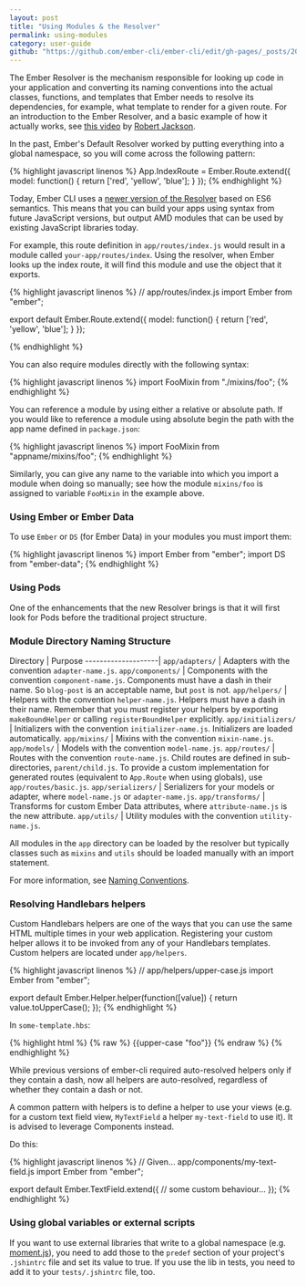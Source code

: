 ```yaml
---
layout: post
title: "Using Modules & the Resolver"
permalink: using-modules
category: user-guide
github: "https://github.com/ember-cli/ember-cli/edit/gh-pages/_posts/2014-04-02-using-modules-and-the-resolver.md"
---
```


The Ember Resolver is the mechanism responsible for looking up code in your
application and converting its naming conventions into the actual classes,
functions, and templates that Ember needs to resolve its dependencies, for example, what template to render for a given route. For an introduction to the Ember Resolver, and a basic example of how it actually works, see [this video](https://www.youtube.com/watch?v=OY0PzrltMYc#t=51) by [Robert Jackson](https://www.twitter.com/@rwjblue).

In the past, Ember's Default Resolver worked by putting everything into a global namespace, so you will come across the following pattern:

{% highlight javascript linenos %}
App.IndexRoute = Ember.Route.extend({
  model: function() {
    return ['red', 'yellow', 'blue'];
  }
});
{% endhighlight %}

Today, Ember CLI uses a [newer version of the
Resolver](https://github.com/stefanpenner/ember-resolver) based on ES6
semantics. This means that you can build your apps using syntax from future
JavaScript versions, but output AMD modules that can be used by existing
JavaScript libraries today.

For example, this route definition in `app/routes/index.js` would result in a
module called `your-app/routes/index`. Using the resolver, when Ember looks up
the index route, it will find this module and use the object that it exports.

{% highlight javascript linenos %}
// app/routes/index.js
import Ember from "ember";

export default Ember.Route.extend({
  model: function() {
    return ['red', 'yellow', 'blue'];
  }
});

{% endhighlight %}

You can also require modules directly with the following syntax:

{% highlight javascript linenos %}
import FooMixin from "./mixins/foo";
{% endhighlight %}

You can reference a module by using either a relative or absolute path.
If you would like to reference a module using absolute begin
the path with the app name defined in `package.json`:

{% highlight javascript linenos %}
import FooMixin from "appname/mixins/foo";
{% endhighlight %}


Similarly, you can give any name to the variable into which you import a module
when doing so manually; see how the module `mixins/foo` is assigned to variable
`FooMixin` in the example above.


### Using Ember or Ember Data

To use `Ember` or `DS` (for Ember Data) in your modules you must import them:

{% highlight javascript linenos %}
import Ember from "ember";
import DS from "ember-data";
{% endhighlight %}


### Using Pods

One of the enhancements that the new Resolver brings is that it will first look for Pods before the traditional project structure.


### Module Directory Naming Structure

Directory           | Purpose
--------------------|
`app/adapters/`     | Adapters with the convention `adapter-name.js`.
`app/components/`   | Components with the convention `component-name.js`. Components must have a dash in their name. So `blog-post` is an acceptable name, but `post` is not.
`app/helpers/`      | Helpers with the convention `helper-name.js`. Helpers must have a dash in their name. Remember that you must register your helpers by exporting `makeBoundHelper` or calling `registerBoundHelper` explicitly.
`app/initializers/` | Initializers with the convention `initializer-name.js`. Initializers are loaded automatically.
`app/mixins/`       | Mixins with the convention `mixin-name.js`.
`app/models/`       | Models with the convention `model-name.js`.
`app/routes/`       | Routes with the convention `route-name.js`. Child routes are defined in sub-directories, `parent/child.js`. To provide a custom implementation for generated routes (equivalent to `App.Route` when using globals), use `app/routes/basic.js`.
`app/serializers/`  | Serializers for your models or adapter, where `model-name.js` or `adapter-name.js`.
`app/transforms/`   | Transforms for custom Ember Data attributes, where `attribute-name.js` is the new attribute.
`app/utils/`        | Utility modules with the convention `utility-name.js`.

All modules in the `app` directory can be loaded by the resolver but typically
classes such as `mixins` and `utils` should be loaded manually with an import statement.

For more information, see [Naming Conventions](#naming-conventions).

### Resolving Handlebars helpers
Custom Handlebars helpers are one of the ways that you can use the same HTML multiple
times in your web application. Registering your custom helper allows it to
be invoked from any of your Handlebars templates. Custom helpers are located
under `app/helpers`. 

{% highlight javascript linenos %}
// app/helpers/upper-case.js
import Ember from "ember";

export default Ember.Helper.helper(function([value]) {
  return value.toUpperCase();
});
{% endhighlight %}

In `some-template.hbs`:

{% highlight html %}
{% raw %}
{{upper-case "foo"}}
{% endraw %}
{% endhighlight %}

While previous versions of ember-cli required auto-resolved helpers only if they
contain a dash, now all helpers are auto-resolved, regardless of whether
they contain a dash or not.

A common pattern with helpers is to define a helper to use your views
(e.g. for a custom text field view, `MyTextField` a helper `my-text-field`
to use it). It is advised to leverage Components instead.

Do this:

{% highlight javascript linenos %}
// Given... app/components/my-text-field.js
import Ember from "ember";

export default Ember.TextField.extend({
  // some custom behaviour...
});
{% endhighlight %}

###	Using global variables or external scripts

If you want to use external libraries that write to a global namespace (e.g.
[moment.js](http://momentjs.com/)), you need to add those to the `predef`
section of your project's `.jshintrc` file and set its value to true. If you use the lib in tests, you need
to add it to your `tests/.jshintrc` file, too.

